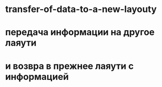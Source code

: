 # transfer-of-data-to-a-new-layouty
# передача информации на другое лаяути 
# и возвра в прежнее лаяути с информацией
